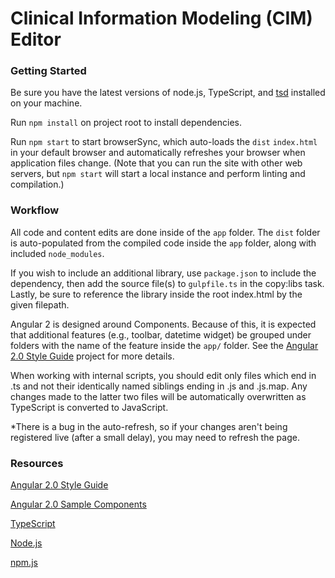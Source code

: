 # Clinical Information Modeling (CIM) Editor

### Getting Started

Be sure you have the latest versions of node.js, TypeScript, and [tsd](https://www.npmjs.com/package/tsd) installed on your machine.

Run `npm install` on project root to install dependencies.

Run `npm start` to start browserSync, which auto-loads the `dist` `index.html` in your default browser and automatically refreshes your browser when application files change. (Note that you can run the site with other web servers, but `npm start` will start a local instance and perform linting and compilation.)

### Workflow

All code and content edits are done inside of the `app` folder. The `dist` folder is auto-populated from the compiled code inside the `app` folder, along with included `node_modules`.

If you wish to include an additional library, use `package.json` to include the dependency, then add the source file(s) to `gulpfile.ts` in the copy:libs task. Lastly, be sure to reference the library inside the root index.html by the given filepath. 

Angular 2 is designed around Components. Because of this, it is expected that additional features (e.g., toolbar, datetime widget) be grouped under folders with the name of the feature inside the `app/` folder. See the [Angular 2.0 Style Guide](https://github.com/mgechev/angular2-style-guide) project for more details.

When working with internal scripts, you should edit only files which end in .ts and not their identically named siblings ending in .js and .js.map. Any changes made to the latter two files will be automatically overwritten as TypeScript is converted to JavaScript.

*There is a bug in the auto-refresh, so if your changes aren't being registered live (after a small delay), you may need to refresh the page.


### Resources

[Angular 2.0 Style Guide](https://github.com/mgechev/angular2-style-guide)

[Angular 2.0 Sample Components](https://github.com/thelgevold/angular-2-samples)

[TypeScript](http://www.typescriptlang.org)

[Node.js](https://nodejs.org/en/)

[npm.js](https://www.npmjs.com)

